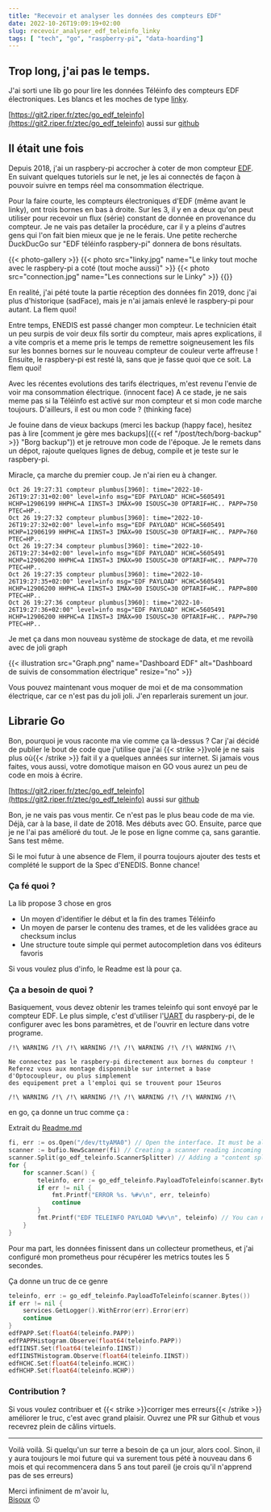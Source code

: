 ```yaml
---
title: "Recevoir et analyser les données des compteurs EDF"
date: 2022-10-26T19:09:19+02:00
slug: recevoir_analyser_edf_teleinfo_linky
tags: [ "tech", "go", "raspberry-pi", "data-hoarding"]
---
```


## Trop long, j'ai pas le temps. 

J'ai sorti une lib go pour lire les données Téléinfo des compteurs EDF électroniques. Les blancs et les moches de type [linky](https://fr.wikipedia.org/wiki/Linky). 

[https://git2.riper.fr/ztec/go_edf_teleinfo](https://git2.riper.fr/ztec/go_edf_teleinfo) aussi sur [github](https://github.com/ztec/go_edf_teleinfo)

## Il était une fois
Depuis 2018, j'ai un raspbery-pi accrocher à coter de mon compteur [EDF](https://fr.wikipedia.org/wiki/%C3%89lectricit%C3%A9_de_France). 
En suivant quelques tutoriels sur le net, je les ai connectés de façon à pouvoir suivre en temps réel ma consommation électrique.

Pour la faire courte, les compteurs électroniques d'EDF (même avant le linky), ont trois bornes en bas à droite. Sur les 3, il y en 
a deux qu'on peut utiliser pour recevoir un flux (série) constant de donnée en provenance du compteur. 
Je ne vais pas detailer la procédure, car il y a pleins d'autres gens qui l'on fait bien mieux que je ne le ferais. Une petite recherche
DuckDucGo sur "EDF téléinfo raspbery-pi" donnera de bons résultats.

{{< photo-gallery >}}
{{< photo src="linky.jpg"       name="Le linky tout moche avec le raspbery-pi a coté (tout moche aussi)" >}}
{{< photo src="connection.jpg"  name="Les connections sur le Linky" >}}
{{</photo-gallery>}}


En realité, j'ai pété toute la partie réception des données fin 2019, donc j'ai plus d'historique (sadFace), mais 
je n'ai jamais enlevé le raspbery-pi pour autant. La flem quoi!

Entre temps, ENEDIS est passé changer mon compteur. Le technicien était un peu surpis de voir deux fils sortir du compteur,
mais apres explications, il a vite compris et a meme pris le temps de remettre soigneusement les fils sur les bonnes 
bornes sur le nouveau compteur de couleur verte affreuse ! Ensuite, le raspbery-pi est resté là, sans que je fasse quoi que ce soit. 
La flem quoi!

Avec les récentes evolutions des tarifs électriques, m'est revenu l'envie de voir ma consommation électrique. (innocent face)
A ce stade, je ne sais meme pas si la Téléinfo est activé sur mon compteur et si mon code marche toujours. D'ailleurs, il est ou mon code ? (thinking face)

Je fouine dans de vieux backups (merci les backup (happy face), hesitez pas à lire [comment je gère mes backups]({{< ref "/post/tech/borg-backup" >}} "Borg backup"))
et je retrouve mon code de l'époque. Je le remets dans un dépot, rajoute quelques lignes de debug, compile et je teste sur le raspbery-pi.

Miracle, ça marche du premier coup. Je n'ai rien eu à changer.

```
Oct 26 19:27:31 compteur plumbus[3960]: time="2022-10-26T19:27:31+02:00" level=info msg="EDF PAYLOAD" HCHC=5605491 HCHP=12906199 HHPHC=A IINST=3 IMAX=90 ISOUSC=30 OPTARIF=HC.. PAPP=750 PTEC=HP..
Oct 26 19:27:32 compteur plumbus[3960]: time="2022-10-26T19:27:32+02:00" level=info msg="EDF PAYLOAD" HCHC=5605491 HCHP=12906199 HHPHC=A IINST=3 IMAX=90 ISOUSC=30 OPTARIF=HC.. PAPP=760 PTEC=HP..
Oct 26 19:27:34 compteur plumbus[3960]: time="2022-10-26T19:27:34+02:00" level=info msg="EDF PAYLOAD" HCHC=5605491 HCHP=12906200 HHPHC=A IINST=3 IMAX=90 ISOUSC=30 OPTARIF=HC.. PAPP=770 PTEC=HP..
Oct 26 19:27:35 compteur plumbus[3960]: time="2022-10-26T19:27:35+02:00" level=info msg="EDF PAYLOAD" HCHC=5605491 HCHP=12906200 HHPHC=A IINST=3 IMAX=90 ISOUSC=30 OPTARIF=HC.. PAPP=800 PTEC=HP..
Oct 26 19:27:36 compteur plumbus[3960]: time="2022-10-26T19:27:36+02:00" level=info msg="EDF PAYLOAD" HCHC=5605491 HCHP=12906200 HHPHC=A IINST=3 IMAX=90 ISOUSC=30 OPTARIF=HC.. PAPP=790 PTEC=HP..
```

Je met ça dans mon nouveau système de stockage de data, et me revoilà avec de joli graph

{{< illustration src="Graph.png"  name="Dashboard EDF"   alt="Dashboard de suivis de consommation électrique" resize="no" >}}

Vous pouvez maintenant vous moquer de moi et de ma consommation électrique, car ce n'est pas du joli joli. J'en reparlerais surement un jour.

## Librarie Go

Bon, pourquoi je vous raconte ma vie comme ça là-dessus ? Car j'ai décidé de publier le bout de code
que j'utilise que j'ai {{< strike >}}volé je ne sais plus où{{< /strike >}} fait il y a quelques années sur internet. 
Si jamais vous faites, vous aussi, votre domotique maison en GO vous aurez un peu de code en mois à écrire.

[https://git2.riper.fr/ztec/go_edf_teleinfo](https://git2.riper.fr/ztec/go_edf_teleinfo) aussi sur [github](https://github.com/ztec/go_edf_teleinfo)

Bon, je ne vais pas vous mentir. Ce n'est pas le plus beau code de ma vie. Déjà, car à la base, il date de 2018. Mes débuts avec GO.
Ensuite, parce que je ne l'ai pas amélioré du tout. Je le pose en ligne comme ça, sans garantie. Sans test même.

Si le moi futur à une absence de Flem, il pourra toujours ajouter des tests et complété le support de la Spec d'ENEDIS.
Bonne chance!

### Ça fé quoi ?

La lib propose 3 chose en gros
 - Un moyen d'identifier le début et la fin des trames Téléinfo
 - Un moyen de parser le contenu des trames, et de les validées grace au checksum inclus
 - Une structure toute simple qui permet autocompletion dans vos éditeurs favoris

Si vous voulez plus d'info, le Readme est là pour ça.

### Ça a besoin de quoi ?

Basiquement, vous devez obtenir les trames teleinfo qui sont envoyé par le compteur EDF.
Le plus simple, c'est d'utiliser l'[UART](https://fr.wikipedia.org/wiki/UART) du raspbery-pi, de le configurer avec les bons paramètres,
et de l'ouvrir en lecture dans votre programe. 

```
/!\ WARNING /!\ /!\ WARNING /!\ /!\ WARNING /!\ /!\ WARNING /!\ 

Ne connectez pas le raspbery-pi directement aux bornes du compteur ! 
Referez vous aux montage disponnible sur internet a base d'Optocoupleur, ou plus simplement 
des equipement pret a l'emploi qui se trouvent pour 15euros

/!\ WARNING /!\ /!\ WARNING /!\ /!\ WARNING /!\ /!\ WARNING /!\ 
```

en go, ça donne un truc comme ça :

Extrait du [Readme.md](https://git2.riper.fr/ztec/go_edf_teleinfo/src/branch/main/README.md)
```go
fi, err := os.Open("/dev/ttyAMA0") // Open the interface. It must be already configured with correct parameters
scanner := bufio.NewScanner(fi) // Creating a scanner reading incoming data from interface
scanner.Split(go_edf_teleinfo.ScannerSplitter) // Adding a "content splitter" to identify each teleinfo messages
for {
    for scanner.Scan() {
        teleinfo, err := go_edf_teleinfo.PayloadToTeleinfo(scanner.Bytes()) // Reading the latest packet  
        if err != nil {
            fmt.Printf("ERROR %s. %#v\n", err, teleinfo)
            continue
        }
        fmt.Printf("EDF TELEINFO PAYLOAD %#v\n", teleinfo) // You can now use this data as you wish
    }
}
```

Pour ma part, les données finissent dans un collecteur prometheus, et j'ai configuré
mon prometheus pour récupérer les metrics toutes les 5 secondes.

Ça donne un truc de ce genre

```go
teleinfo, err := go_edf_teleinfo.PayloadToTeleinfo(scanner.Bytes())
if err != nil {
    services.GetLogger().WithError(err).Error(err)
    continue
}
edfPAPP.Set(float64(teleinfo.PAPP))
edfPAPPHistogram.Observe(float64(teleinfo.PAPP))
edfIINST.Set(float64(teleinfo.IINST))
edfIINSTHistogram.Observe(float64(teleinfo.IINST))
edfHCHC.Set(float64(teleinfo.HCHC))
edfHCHP.Set(float64(teleinfo.HCHP))
```

### Contribution ?

Si vous voulez contribuer et {{< strike >}}corriger mes erreurs{{< /strike >}} améliorer le truc, c'est avec grand plaisir. Ouvrez une PR
sur Github et vous recevrez plein de câlins virtuels.


---

Voilà voilà. Si quelqu'un sur terre a besoin de ça un jour, alors cool. Sinon, il y aura
toujours le moi future qui va surement tous pété à nouveau dans 6 mois et qui recommencera dans 5 ans tout pareil 
(je crois qu'il n'apprend pas de ses erreurs)


Merci infiniment de m'avoir lu,\
[Bisoux](/page/bisoux) :kissing:
